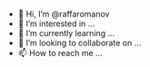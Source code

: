 - 👋 Hi, I’m @raffaromanov
- 👀 I’m interested in ...
- 🌱 I’m currently learning ...
- 💞️ I’m looking to collaborate on ...
- 📫 How to reach me ...

<!---
raffaromanov/raffaromanov is a ✨ special ✨ repository because its `README.md` (this file) appears on your GitHub profile.
You can click the Preview link to take a look at your changes.
--->
